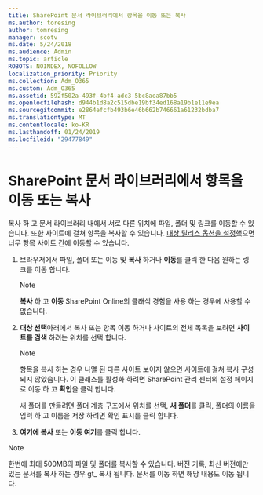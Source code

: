```yaml
---
title: SharePoint 문서 라이브러리에서 항목을 이동 또는 복사
ms.author: toresing
author: tomresing
manager: scotv
ms.date: 5/24/2018
ms.audience: Admin
ms.topic: article
ROBOTS: NOINDEX, NOFOLLOW
localization_priority: Priority
ms.collection: Adm_O365
ms.custom: Adm_O365
ms.assetid: 592f502a-493f-4bf4-adc3-5bc8aea87bb5
ms.openlocfilehash: d944b1d8a2c515dbe19bf34ed168a19b1e11e9ea
ms.sourcegitcommit: e2864efcfb493b6e46b662b746661a61232bdba7
ms.translationtype: MT
ms.contentlocale: ko-KR
ms.lasthandoff: 01/24/2019
ms.locfileid: "29477849"
---
```

# <a name="copy-or-move-items-in-a-sharepoint-document-library"></a>SharePoint 문서 라이브러리에서 항목을 이동 또는 복사

복사 하 고 문서 라이브러리 내에서 서로 다른 위치에 파일, 폴더 및 링크를 이동할 수 있습니다. 또한 사이트에 걸쳐 항목을 복사할 수 있습니다. [대상 릴리스 옵션을 설정](https://go.microsoft.com/fwlink/?linkid=622980)했으면 너무 항목 사이트 간에 이동할 수 있습니다.
  
1. 브라우저에서 파일, 폴더 또는 이동 및 **복사** 하거나 **이동**를 클릭 한 다음 원하는 링크를 이동 합니다.
    
    > [!NOTE]
    > **복사** 하 고 **이동** SharePoint Online의 클래식 경험을 사용 하는 경우에 사용할 수 없습니다. 
  
2. **대상 선택**아래에서 복사 또는 항목 이동 하거나 사이트의 전체 목록을 보려면 **사이트를 검색** 하려는 위치를 선택 합니다. 
    
    > [!NOTE]
    > 항목을 복사 하는 경우 나열 된 다른 사이트 보이지 않으면 사이트에 걸쳐 복사 구성 되지 않았습니다. 이 클래스를 활성화 하려면 SharePoint 관리 센터의 설정 페이지로 이동 하 고 **확인**을 클릭 합니다. 
  
    새 폴더를 만들려면 폴더 계층 구조에서 위치를 선택, **새 폴더**를 클릭, 폴더의 이름을 입력 하 고 이름을 저장 하려면 확인 표시를 클릭 합니다.
    
3. **여기에 복사** 또는 **이동 여기**를 클릭 합니다.
    
> [!NOTE]
>  한번에 최대 500MB의 파일 및 폴더를 복사할 수 있습니다. 버전 기록, 최신 버전에만 있는 문서를 복사 하는 경우 gt_ 복사 됩니다. 문서를 이동 하면 해당 내용도 이동 됩니다. 
  

